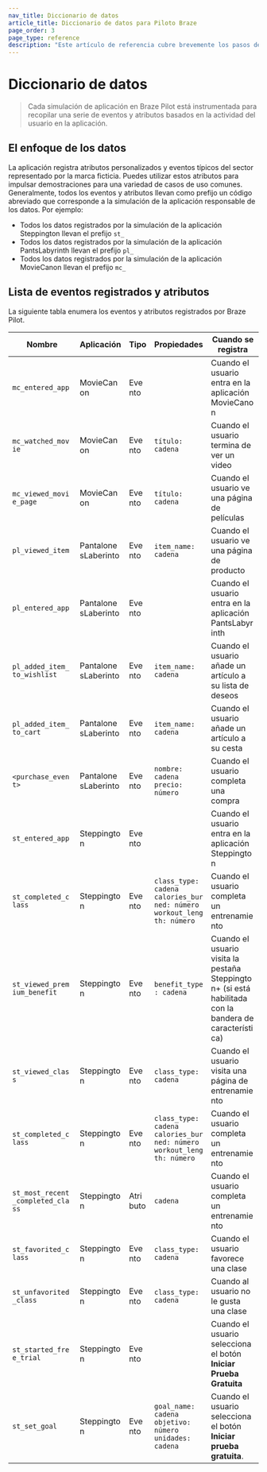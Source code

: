 ```yaml
---
nav_title: Diccionario de datos
article_title: Diccionario de datos para Piloto Braze
page_order: 3
page_type: reference
description: "Este artículo de referencia cubre brevemente los pasos de integración que deben dar tus ingenieros o desarrolladores."
---
```


# Diccionario de datos

> Cada simulación de aplicación en Braze Pilot está instrumentada para recopilar una serie de eventos y atributos basados en la actividad del usuario en la aplicación. 

## El enfoque de los datos

La aplicación registra atributos personalizados y eventos típicos del sector representado por la marca ficticia. Puedes utilizar estos atributos para impulsar demostraciones para una variedad de casos de uso comunes.
Generalmente, todos los eventos y atributos llevan como prefijo un código abreviado que corresponde a la simulación de la aplicación responsable de los datos. Por ejemplo:

- Todos los datos registrados por la simulación de la aplicación Steppington llevan el prefijo `st_`
- Todos los datos registrados por la simulación de la aplicación PantsLabyrinth llevan el prefijo `pl_`
- Todos los datos registrados por la simulación de la aplicación MovieCanon llevan el prefijo `mc_`

## Lista de eventos registrados y atributos

La siguiente tabla enumera los eventos y atributos registrados por Braze Pilot.

<style>
table td {
    word-break: break-word;
}
th:nth-child(1), td:nth-child(1) {
    width: 32%;
}
th:nth-child(2), td:nth-child(2) {
    width: 15%;
}
th:nth-child(3), td:nth-child(3) {
    width: 10%;
}
th:nth-child(4), td:nth-child(4) {
    width: 20%;
}
th:nth-child(5), td:nth-child(5) {
    width: 28%;
}
</style>

<table>
    <thead>
        <tr>
            <th>Nombre</th>
            <th>Aplicación</th>
            <th>Tipo</th>
            <th>Propiedades</th>
            <th>Cuando se registra</th>
        </tr>
    </thead>
    <tbody>
        <tr>
            <td><code>mc_entered_app</code></td>
            <td>MovieCanon</td>
            <td>Evento</td>
            <td></td>
            <td>Cuando el usuario entra en la aplicación MovieCanon</td>
        </tr>
        <tr>
            <td><code>mc_watched_movie</code></td>
            <td>MovieCanon</td>
            <td>Evento</td>
            <td><code>título: cadena</code></td>
            <td>Cuando el usuario termina de ver un video</td>
        </tr>
        <tr>
            <td><code>mc_viewed_movie_page</code></td>
            <td>MovieCanon</td>
            <td>Evento</td>
            <td><code>título: cadena</code></td>
            <td>Cuando el usuario ve una página de películas</td>
        </tr>
        <tr>
            <td><code>pl_viewed_item</code></td>
            <td>PantalonesLaberinto</td>
            <td>Evento</td>
            <td><code>item_name: cadena</code></td>
            <td>Cuando el usuario ve una página de producto</td>
        </tr>
        <tr>
            <td><code>pl_entered_app</code></td>
            <td>PantalonesLaberinto</td>
            <td>Evento</td>
            <td></td>
            <td>Cuando el usuario entra en la aplicación PantsLabyrinth</td>
        </tr>
        <tr>
            <td><code>pl_added_item_to_wishlist</code></td>
            <td>PantalonesLaberinto</td>
            <td>Evento</td>
            <td><code>item_name: cadena</code></td>
            <td>Cuando el usuario añade un artículo a su lista de deseos</td>
        </tr>
        <tr>
            <td><code>pl_added_item_to_cart</code></td>
            <td>PantalonesLaberinto</td>
            <td>Evento</td>
            <td><code>item_name: cadena</code></td>
            <td>Cuando el usuario añade un artículo a su cesta</td>
        </tr>
        <tr>
            <td><code>&lt;purchase_event></code></td>
            <td>PantalonesLaberinto</td>
            <td>Evento</td>
            <td><code>nombre: cadena</code><br><code>precio: número</code></td>
            <td>Cuando el usuario completa una compra</td>
        </tr>
        <tr>
            <td><code>st_entered_app</code></td>
            <td>Steppington</td>
            <td>Evento</td>
            <td></td>
            <td>Cuando el usuario entra en la aplicación Steppington</td>
        </tr>
        <tr>
            <td><code>st_completed_class</code></td>
            <td>Steppington</td>
            <td>Evento</td>
            <td><code>class_type: cadena</code><br><code>calories_burned: número</code><br><code>workout_length: número</code></td>
            <td>Cuando el usuario completa un entrenamiento</td>
        </tr>
        <tr>
            <td><code>st_viewed_premium_benefit</code></td>
            <td>Steppington</td>
            <td>Evento</td>
            <td><code>benefit_type: cadena</code></td>
            <td>Cuando el usuario visita la pestaña Steppington+ (si está habilitada con la bandera de característica)</td>
        </tr>
        <tr>
            <td><code>st_viewed_class</code></td>
            <td>Steppington</td>
            <td>Evento</td>
            <td><code>class_type: cadena</code></td>
            <td>Cuando el usuario visita una página de entrenamiento</td>
        </tr>
        <tr>
            <td><code>st_completed_class</code></td>
            <td>Steppington</td>
            <td>Evento</td>
            <td><code>class_type: cadena</code><br><code>calories_burned: número</code><br><code>workout_length: número</code></td>
            <td>Cuando el usuario completa un entrenamiento</td>
        </tr>
        <tr>
            <td><code>st_most_recent_completed_class</code></td>
            <td>Steppington</td>
            <td>Atributo</td>
            <td><code>cadena</code></td>
            <td>Cuando el usuario completa un entrenamiento</td>
        </tr>
        <tr>
            <td><code>st_favorited_class</code></td>
            <td>Steppington</td>
            <td>Evento</td>
            <td><code>class_type: cadena</code></td>
            <td>Cuando el usuario favorece una clase</td>
        </tr>
        <tr>
            <td><code>st_unfavorited_class</code></td>
            <td>Steppington</td>
            <td>Evento</td>
            <td><code>class_type: cadena</code></td>
            <td>Cuando al usuario no le gusta una clase</td>
        </tr>
        <tr>
            <td><code>st_started_free_trial</code></td>
            <td>Steppington</td>
            <td>Evento</td>
            <td></td>
            <td>Cuando el usuario selecciona el botón <strong>Iniciar Prueba Gratuita</strong> </td>
        </tr>
        <tr>
            <td><code>st_set_goal</code></td>
            <td>Steppington</td>
            <td>Evento</td>
            <td><code>goal_name: cadena</code><br><code>objetivo: número</code><br><code>unidades: cadena</code></td>
            <td>Cuando el usuario selecciona el botón <strong>Iniciar prueba gratuita</strong>.</td>
        </tr>
    </tbody>
</table>
